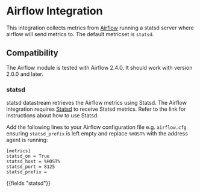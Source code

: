 # Airflow Integration

This integration collects metrics from [Airflow](https://airflow.apache.org/docs/apache-airflow/stable/logging-monitoring/metrics.html) running a
statsd server where airflow will send metrics to. The default metricset is `statsd`.

## Compatibility

The Airflow module is tested with Airflow 2.4.0. It should work with version
2.0.0 and later.

### statsd
statsd datastream retrieves the Airflow metrics using Statsd.
The Airflow integration requires [Statsd](https://www.elastic.co/guide/en/beats/metricbeat/master/metricbeat-module-airflow.html) to receive Statsd metrics. Refer to the link for instructions about how to use Statsd.

Add the following lines to your Airflow configuration file e.g. `airflow.cfg` ensuring `statsd_prefix` is left empty and replace `%HOST%` with the address agent is running:

```
[metrics]
statsd_on = True
statsd_host = %HOST%
statsd_port = 8125
statsd_prefix =
```
{{fields "statsd"}}

